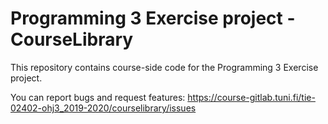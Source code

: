 # Programming 3 Exercise project - CourseLibrary

This repository contains course-side code for the Programming 3 Exercise project.

You can report bugs and request features: https://course-gitlab.tuni.fi/tie-02402-ohj3_2019-2020/courselibrary/issues


